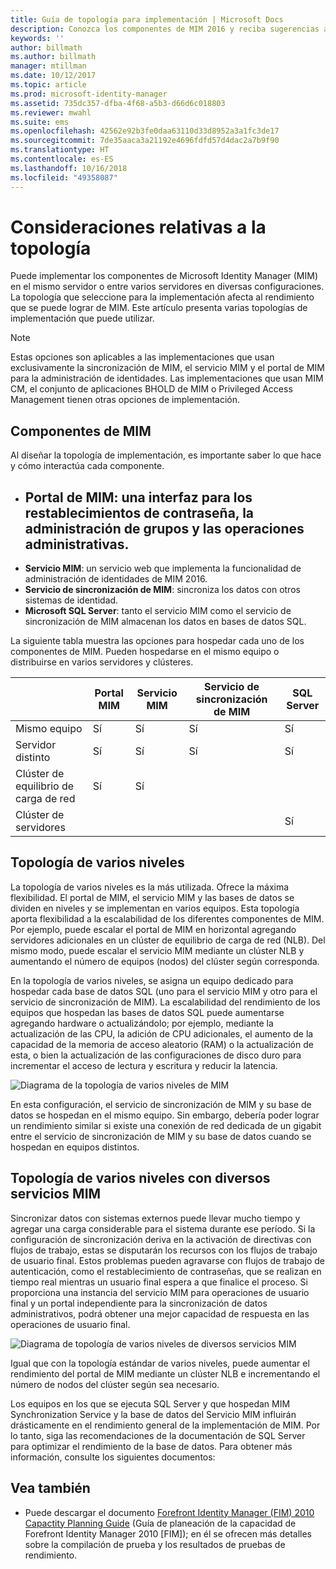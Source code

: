 ```yaml
---
title: Guía de topología para implementación | Microsoft Docs
description: Conozca los componentes de MIM 2016 y reciba sugerencias acerca de cómo implementarlas en su entorno.
keywords: ''
author: billmath
ms.author: billmath
manager: mtillman
ms.date: 10/12/2017
ms.topic: article
ms.prod: microsoft-identity-manager
ms.assetid: 735dc357-dfba-4f68-a5b3-d66d6c018803
ms.reviewer: mwahl
ms.suite: ems
ms.openlocfilehash: 42562e92b3fe0daa63110d33d8952a3a1fc3de17
ms.sourcegitcommit: 7de35aaca3a21192e4696fdfd57d4dac2a7b9f90
ms.translationtype: HT
ms.contentlocale: es-ES
ms.lasthandoff: 10/16/2018
ms.locfileid: "49358087"
---
```

# <a name="topology-considerations"></a>Consideraciones relativas a la topología
Puede implementar los componentes de Microsoft Identity Manager (MIM) en el mismo servidor o entre varios servidores en diversas configuraciones. La topología que seleccione para la implementación afecta al rendimiento que se puede lograr de MIM. Este artículo presenta varias topologías de implementación que puede utilizar.


> [!NOTE]
> Estas opciones son aplicables a las implementaciones que usan exclusivamente la sincronización de MIM, el servicio MIM y el portal de MIM para la administración de identidades.  Las implementaciones que usan MIM CM, el conjunto de aplicaciones BHOLD de MIM o Privileged Access Management tienen otras opciones de implementación.


## <a name="mim-components"></a>Componentes de MIM
Al diseñar la topología de implementación, es importante saber lo que hace y cómo interactúa cada componente.

- <a name="mim-portal---an-interface-for-password-resets-group-management-and-administrative-operations"></a>**Portal de MIM**: una interfaz para los restablecimientos de contraseña, la administración de grupos y las operaciones administrativas.
    -
- **Servicio MIM**: un servicio web que implementa la funcionalidad de administración de identidades de MIM 2016.
- **Servicio de sincronización de MIM**: sincroniza los datos con otros sistemas de identidad.
- **Microsoft SQL Server**: tanto el servicio MIM como el servicio de sincronización de MIM almacenan los datos en bases de datos SQL.

La siguiente tabla muestra las opciones para hospedar cada uno de los componentes de MIM. Pueden hospedarse en el mismo equipo o distribuirse en varios servidores y clústeres.

| | Portal MIM | Servicio MIM | Servicio de sincronización de MIM | SQL Server |
| --- | --- | --- | --- | --- |
| Mismo equipo | Sí | Sí | Sí | Sí |
| Servidor distinto | Sí | Sí | Sí | Sí |
| Clúster de equilibrio de carga de red | Sí | Sí | | |
| Clúster de servidores | | | | Sí |


## <a name="multitier-topology"></a>Topología de varios niveles
La topología de varios niveles es la más utilizada. Ofrece la máxima flexibilidad. El portal de MIM, el servicio MIM y las bases de datos se dividen en niveles y se implementan en varios equipos. Esta topología aporta flexibilidad a la escalabilidad de los diferentes componentes de MIM. Por ejemplo, puede escalar el portal de MIM en horizontal agregando servidores adicionales en un clúster de equilibrio de carga de red (NLB). Del mismo modo, puede escalar el servicio MIM mediante un clúster NLB y aumentando el número de equipos (nodos) del clúster según corresponda.

En la topología de varios niveles, se asigna un equipo dedicado para hospedar cada base de datos SQL (uno para el servicio MIM y otro para el servicio de sincronización de MIM). La escalabilidad del rendimiento de los equipos que hospedan las bases de datos SQL puede aumentarse agregando hardware o actualizándolo; por ejemplo, mediante la actualización de las CPU, la adición de CPU adicionales, el aumento de la capacidad de la memoria de acceso aleatorio (RAM) o la actualización de esta, o bien la actualización de las configuraciones de disco duro para incrementar el acceso de lectura y escritura y reducir la latencia.

![Diagrama de la topología de varios niveles de MIM](media/MIM-topo-multitier.png)

En esta configuración, el servicio de sincronización de MIM y su base de datos se hospedan en el mismo equipo. Sin embargo, debería poder lograr un rendimiento similar si existe una conexión de red dedicada de un gigabit entre el servicio de sincronización de MIM y su base de datos cuando se hospedan en equipos distintos.


## <a name="multitier-topology-with-multiple-mim-services"></a>Topología de varios niveles con diversos servicios MIM
Sincronizar datos con sistemas externos puede llevar mucho tiempo y agregar una carga considerable para el sistema durante ese período. Si la configuración de sincronización deriva en la activación de directivas con flujos de trabajo, estas se disputarán los recursos con los flujos de trabajo de usuario final. Estos problemas pueden agravarse con flujos de trabajo de autenticación, como el restablecimiento de contraseñas, que se realizan en tiempo real mientras un usuario final espera a que finalice el proceso. Si proporciona una instancia del servicio MIM para operaciones de usuario final y un portal independiente para la sincronización de datos administrativos, podrá obtener una mejor capacidad de respuesta en las operaciones de usuario final.

![Diagrama de topología de varios niveles de diversos servicios MIM](media/MIM-topo-multitier-multiservice.png)

Igual que con la topología estándar de varios niveles, puede aumentar el rendimiento del portal de MIM mediante un clúster NLB e incrementando el número de nodos del clúster según sea necesario.

Los equipos en los que se ejecuta SQL Server y que hospedan MIM Synchronization Service y la base de datos del Servicio MIM influirán drásticamente en el rendimiento general de la implementación de MIM. Por lo tanto, siga las recomendaciones de la documentación de SQL Server para optimizar el rendimiento de la base de datos. Para obtener más información, consulte los siguientes documentos:

## <a name="see-also"></a>Vea también
- Puede descargar el documento [Forefront Identity Manager (FIM) 2010 Capactity Planning Guide](http://go.microsoft.com/fwlink/?LinkId=200180) (Guía de planeación de la capacidad de Forefront Identity Manager 2010 [FIM]); en él se ofrecen más detalles sobre la compilación de prueba y los resultados de pruebas de rendimiento.
